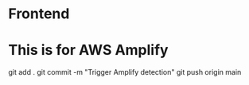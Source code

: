 # Frontend
# This is for AWS Amplify
git add .
git commit -m "Trigger Amplify detection"
git push origin main
